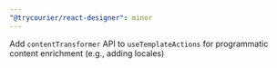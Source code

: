 ```yaml
---
"@trycourier/react-designer": minor
---
```


Add `contentTransformer` API to `useTemplateActions` for programmatic content enrichment (e.g., adding locales)
